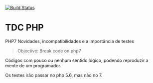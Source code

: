 [![Build Status](https://travis-ci.org/aymone/tdc-php.svg?branch=php7-compatible)](https://travis-ci.org/aymone/tdc-php)

# TDC PHP

PHP7 Novidades, incompatibilidades e a importância de testes

> Objective: Break code on php7

Códigos com pouco ou nenhum sentido lógico, podendo reproduzir a mente de um programador.

Os testes irão passar no php 5.6, mas não no 7.
